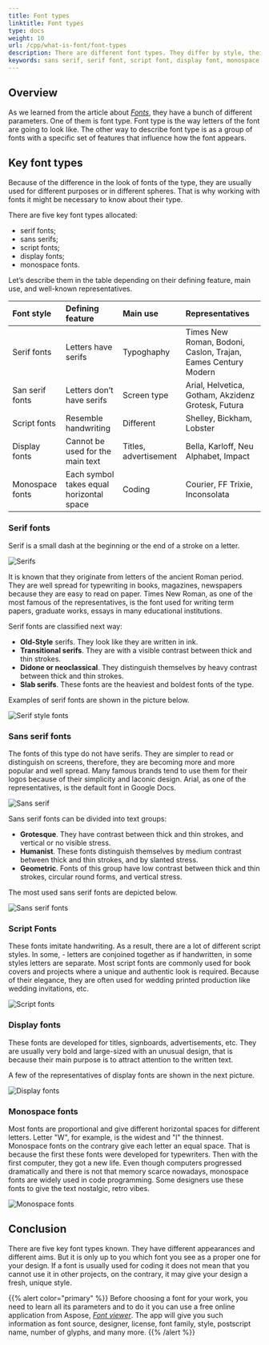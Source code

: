 ```yaml
---
title: Font types
linktitle: Font types
type: docs
weight: 10
url: /cpp/what-is-font/font-types
description: There are different font types. They differ by style, their purpose etc. Learn their styles before choosing ones you need for your interface.
keywords: sans serif, serif font, script font, display font, monospace font, font type
---
```


## Overview ##

As we learned from the article about [*Fonts*](https://docs.aspose.com/font/cpp/what-is-font/), they have a bunch of different parameters. One of them is font type. 
Font type is the way letters of the font are going to look like. 
The other way to describe font type is as a group of fonts with a specific set of features that influence how the font appears.

## Key font types ##
Because of the difference in the look of fonts of the type, they are usually used for different purposes or in different spheres. That is why working with fonts it might be necessary to know about their type. 

There are five key font types allocated:
- serif fonts;
- sans serifs;
- script fonts;
- display fonts;
- monospace fonts.

Let’s describe them in the table depending on their defining feature, main use, and well-known representatives.


| **Font style**| **Defining feature**| **Main use**| **Representatives**|
| :- | :- |:- | :- |
|Serif fonts|Letters have serifs|Typoghaphy|Times New Roman, Bodoni, Caslon, Trajan, Eames Century Modern|
|San serif fonts|Letters don’t have serifs|Screen type|Arial, Helvetica, Gotham, Akzidenz Grotesk, Futura|
|Script fonts|Resemble handwriting|Different|Shelley, Bickham, Lobster|
|Display fonts|Cannot be used for the main text|Titles, advertisement|Bella, Karloff, Neu Alphabet, Impact|
|Monospace fonts|Each symbol takes equal horizontal space|Coding|Courier, FF Trixie, Inconsolata|

### Serif fonts ###
Serif is a small dash at the beginning or the end of a stroke on a letter. 

![Serifs](serifs.png)

It is known that they originate from letters of the ancient Roman period. They are well spread for typewriting in books, magazines, newspapers because they are easy to read on paper. Times New Roman, as one of the most famous of the representatives, is the font used for writing term papers, graduate works, essays in many educational institutions. 

Serif fonts are classified next way:
- **Old-Style** serifs. They look like they are written in ink.
- **Transitional serifs**. They are with a visible contrast between thick and thin strokes.
- **Didone or neoclassical**. They distinguish themselves by heavy contrast between thick and thin strokes.
- **Slab serifs**. These fonts are the heaviest and boldest fonts of the type.

Examples of serif fonts are shown in the picture below.

![Serif style fonts](serif_fonts.png)
### Sans serif fonts ###

The fonts of this type do not have serifs. They are simpler to read or distinguish on screens, therefore, they are becoming more and more popular and well spread. Many famous brands tend to use them for their logos because of their simplicity and laconic design.
Arial, as one of the representatives, is the default font in Google Docs.

![Sans serif](sans_serif.png)

Sans serif fonts can be divided into text groups:
- **Grotesque**. They have contrast between thick and thin strokes, and vertical or no visible stress.
- **Humanist**. These fonts distinguish themselves by medium contrast between thick and thin strokes, and by slanted stress.
- **Geometric**. Fonts of this group have low contrast between thick and thin strokes, circular round forms, and vertical stress.

The most used sans serif fonts are depicted below.

![Sans serif fonts](sans_serif_fonts.png)

### Script Fonts ###

These fonts imitate handwriting. As a result, there are a lot of different script styles. In some, - letters are conjoined together as if handwritten, in some styles letters are separate. 
Most script fonts are commonly used for book covers and projects where a unique and authentic look is required. 
Because of their elegance, they are often used for wedding printed production like wedding invitations, etc.

![Script fonts](script_fonts.png)

### Display fonts ###

These fonts are developed for titles, signboards, advertisements, etc. They are usually very bold and large-sized with an unusual design, that is because their main purpose is to attract attention to the written text. 

A few of the representatives of display fonts are shown in the next picture.

![Display fonts](display_fonts.png)

### Monospace fonts ###

Most fonts are proportional and give different horizontal spaces for different letters. Letter "W", for example, is the widest and "l" the thinnest. Monospace fonts on the contrary give each letter an equal space. That is because the first these fonts were developed for typewriters. Then with the first computer, they got a new life. Even though computers progressed dramatically and there is not that memory scarce nowadays, monospace fonts are widely used in code programming. Some designers use these fonts to give the text nostalgic, retro vibes.

![Monospace fonts](monospace_fonts.png)

## Conclusion ##


There are five key font types known. They have different appearances and different aims. But it is only up to you which font you see as a proper one for your design. If a font is usually used for coding it does not mean that you cannot use it in other projects, on the contrary, it may give your design a fresh, unique style.

{{% alert color="primary" %}}
Before choosing a font for your work, you need to learn all its parameters and to do it you can use a free online application from Aspose, [*Font viewer*](https://products.aspose.app/font/viewer). The app will give you such information as font source, designer, license, font family, style, postscript name, number of glyphs, and many more.
{{% /alert %}}

